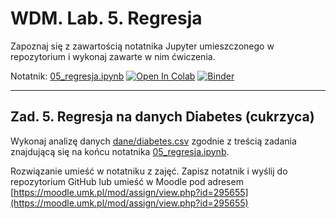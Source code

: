 # WDM. Lab. 5. Regresja

Zapoznaj się z zawartością notatnika Jupyter umieszczonego w repozytorium  i wykonaj zawarte w nim ćwiczenia.

Notatnik: [05_regresja.ipynb](https://github.com/IS-UMK/wdm_lab_05/blob/master/05_regresja.ipynb)
[![Open In Colab](https://colab.research.google.com/assets/colab-badge.svg)](https://colab.research.google.com/github/IS-UMK/wdm_lab_05/blob/master/05_regresja.ipynb) [![Binder](https://mybinder.org/badge_logo.svg)](https://mybinder.org/v2/gh/IS-UMK/wdm_lab_05/master?filepath=05_regresja.ipynb)

---

## Zad. 5. Regresja na danych Diabetes (cukrzyca)

Wykonaj analizę danych [dane/diabetes.csv](dane/diabetes.csv) zgodnie z treścią zadania znajdującą się na końcu notatnika [05_regresja.ipynb](05_regresja.ipynb).

Rozwiązanie umieść w notatniku z zajęć. Zapisz notatnik i wyślij do repozytorium GitHub lub umieść w Moodle pod adresem [https://moodle.umk.pl/mod/assign/view.php?id=295655](https://moodle.umk.pl/mod/assign/view.php?id=295655)
